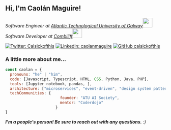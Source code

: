 <h2> Hi, I'm Caolán Maguire! <!--<img src="https://media.giphy.com/media/mGcNjsfWAjY5AEZNw6/giphy.gif" width="50">--></h2>
<!-- <img align='right' src="https://media.giphy.com/media/ieyl9zmCjO4b4t6qoY/giphy.gif" width="230"> -->
<p><em>Software Engineer at <a href="http://www.atu.ie">Atlantic Technological University of Galway</a><img src="https://media.giphy.com/media/fYSnHlufseco8Fh93Z/giphy.gif" width="30"></br>Software Developer at <a href="https://www.combilift.com">Combilift</a><img src="https://media.giphy.com/media/WUlplcMpOCEmTGBtBW/giphy.gif" width="30"> 
</em></p>

[![Twitter: Calsickofthis](https://img.shields.io/twitter/follow/calsickofthis?style=social)](https://twitter.com/calsickofthis)
[![Linkedin: caolanmaguire](https://img.shields.io/badge/-caolanmaguire-blue?style=flat-square&logo=Linkedin&logoColor=white&link=https://www.linkedin.com/in/caolanmaguire/)](https://www.linkedin.com/in/caolanmaguire/)
[![GitHub calsickofthis](https://img.shields.io/github/followers/calsickofthis?label=follow&style=social)](https://github.com/calsickofthis)


### <!--<img src="https://media.giphy.com/media/VgCDAzcKvsR6OM0uWg/giphy.gif" width="50">--> A little more about me...  

```javascript
const caolan = {
  pronouns: "he" | "him",
  code: [Javascript, Typescript, HTML, CSS, Python, Java, PHP],
  tools: [Jupyter notebook, pandas, ],
  architecture: ["microservices", "event-driven", "design system pattern"],
  techCommunities: {
                        founder: "ATU AI Society",
                        mentor: "Coderdojo"
                      }
}
```
<!--
<img src="https://media.giphy.com/media/LnQjpWaON8nhr21vNW/giphy.gif" width="60"> -->
<em><b>I'm a people's person! Be sure to reach out with any questions.</b> :)</em>
